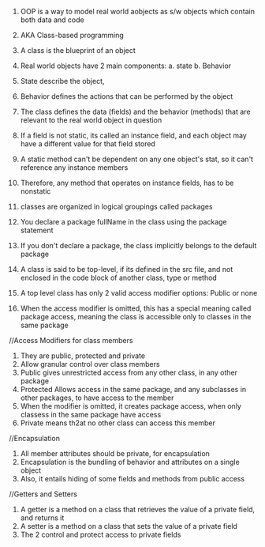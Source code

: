 1. OOP is a way to model real world aobjects as s/w objects which contain both data and code
2. AKA Class-based programming
3. A class is the blueprint of an object
4. Real world objects have 2 main components:
   a. state
   b. Behavior
5. State describe the object,
6. Behavior defines the actions that can be performed by the object
7. The class defines the data (fields) and the behavior (methods) that are relevant to the real world object in question
8. If a field is not static, its called an instance field, and  each object may have a different value for that field stored
9. A static method can't be dependent on any one object's stat, so it can't reference any instance members
10. Therefore, any method that operates on instance fields, has to be nonstatic


1. classes are organized in logical groupings called packages
2. You declare a package fullName in the class using the package statement
3. If you don't declare a package, the class implicitly belongs to the default package
4. A class is said to be top-level, if its defined in the src file, and not enclosed in the code block of another class, type or method
5. A top level class has only 2 valid access modifier options: Public or none
6. When the access modifier is omitted, this has a special meaning called package access, meaning the class is accessible only to classes in the same package

//Access Modifiers for class members
1. They are public, protected and private 
2. Allow granular control over class members
3. Public gives unrestricted access from any other class, in any other package
4. Protected Allows access in the same package, and any subclasses in other packages, to have access to the member
5. When the modifier is omitted, it creates package access, when only classess in the same package have access
6. Private means th2at no other class can access this member

//Encapsulation 
1. All member attributes should be private, for encapsulation
2. Encapsulation is the bundling of behavior and attributes on a single object
3. Also, it entails hiding of some fields and methods from public access 


//Getters and Setters
1. A getter is a method on a class that retrieves the value of a private field, and returns it
2. A setter is a method on a class that sets the value of a private field
3. The 2 control and protect access to private fields